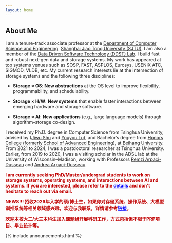 ```yaml
---
layout: home
---
```


<h2>About Me</h2>


I am a tenure-track associate professor at the [Department of Computer Science and Engineering](https://www.cs.sjtu.edu.cn/), 
[Shanghai Jiao Tong University (SJTU)](https://www.sjtu.edu.cn/). I am also a member of the [Data Driven Software Technology (DDST) Lab](https://ddst.sjtu.edu.cn/).
I build fast and robust next-gen data and storage systems.
My work has appeared at top systems venues such as SOSP, FAST, ASPLOS, Eurosys, USENIX ATC, SIGMOD, VLDB, etc.
My current research interests lie at the intersection of storage systems and the following three disciplines:

- **Storage &times; OS**: **New abstractions** at the OS level to improve flexibility, programmability, and schedulability.

- **Storage &times; H/W**: **New systems** that enable faster interactions between emerging hardware and storage software.

- **Storage &times; AI**: **New applications** (e.g., large language models) through algorithm–storage co-design.

I received my Ph.D. degree in Computer Science from Tsinghua University, advised by ([Jiwu Shu](http://storage.cs.tsinghua.edu.cn/~jiwu-shu) 
and [Youyou Lu](http://storage.cs.tsinghua.edu.cn/~lu)), and Bachelor’s degree from [Honors College (formerly School of Advanced 
Engineering)](http://hc.buaa.edu.cn/), at [Beihang University](http://www.buaa.edu.cn). From 2021 to 2024, I was a postdoctoral researcher at Tsinghua University. Earlier, from 2019 to 2020, I was a visiting scholar in the ADSL lab at the University of Wisconsin–Madison, working with Professors [Remzi Arpaci-Dusseau](http://pages.cs.wisc.edu/~remzi/) and [Andrea Arpaci-Dusseau](http://pages.cs.wisc.edu/~dusseau/).


<p style="color: #c00000; font-weight: bold;">I am currently seeking PhD/Master/undergrad students to work on storage systems, operating systems, and interactions between AI and systems. 
    If you are interested, please refer to the <a href="/static_files/recruitment_v3.pdf" style="text-decoration: underline; color: blue;">details</a> and don't hesitate to reach out via email.</p>

<p style="color: #c00000; font-weight: bold;">NEWS!!! 招收2026年入学的硕/博士生，如果你对存储系统、操作系统、大模型训推系统等相关领域感兴趣，欢迎与我联系，详情请参考<a href="/static_files/recruitment_v3.pdf" style="text-decoration: underline; color: blue;">链接</a>。</p>
    
<p style="color: #c00000; font-weight: bold;">欢迎本校大二/大三本科生加入课题组开展科研工作，方式包括但不限于PRP项目、毕业设计等。</p>


<div class="row">
{% include announcements.html %}
</div>

<br />


